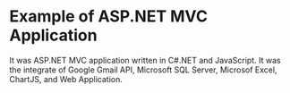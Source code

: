 # Example of ASP.NET MVC Application
It was ASP.NET MVC application written in C#.NET and JavaScript. It was the integrate of Google Gmail API, Microsoft SQL Server, Microsof Excel, ChartJS, and Web Application.
